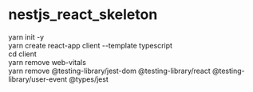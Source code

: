 # nestjs_react_skeleton

####

yarn init -y <br>
yarn create react-app client --template typescript <br>
cd client <br>
yarn remove web-vitals <br>
yarn remove @testing-library/jest-dom @testing-library/react @testing-library/user-event @types/jest <br>

